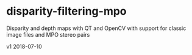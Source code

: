 # disparity-filtering-mpo
Disparity and depth maps with QT and OpenCV with support for classic image files and MPO stereo pairs

v1 2018-07-10
